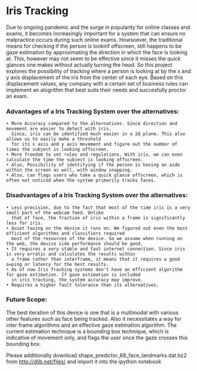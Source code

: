 # Iris Tracking

Due to ongoing pandemic and the surge in popularity for online classes and exams, it becomes increasingly important for a system that can ensure no malpractice occurs during such online exams.
Howsoever, the traditional means for checking if the person is lookinf offscreen,  still happens to be gaze estimation by approximating the direction in which the face is looking at. This, however may not seem to be effective since it misses the quick glances one makes without actually turning the head.
So this project explores the possibility of tracking where a person is looking at by the x and y axis displacement of the iris from the center of each eye. Based on this displacement values, any company with a certain set of business rules can implement an alogrithm that best suits their needs and succesfully proctor an exam.

### Advantages of a Iris Tracking System over the alternatives:
    • More Accuracy compared to the alternatives. Since direction and movement are easier to detect with iris. 
      Since, iris can be identified much easier in a 2d plane. This also allows us to easily make a threshold 
      for its x axis and y axis movement and figure out the number of times the subject is looking offscreen.
    • More freedom to set rules and regulations. With iris, we can even calculate the time the subject is looking offscreen.    
    • Also, Possibility of identifying if the person is having an aide within the screen as well, with window snapping.
    • Also, can flags users who take a quick glance offscreen, which is often not noticed when the system primarily tracks faces.
    

### Disadvantages of a Iris Tracking System over the alternatives:
    • Less precision, due to the fact that most of the time iris is a very small part of the webcam feed. Unlike 
      that of face, the fraction of iris within a frame is significantly less for iris.
    • Quiet taxing on the device it runs on. We figured out even the most efficient algorithms and classifiers required 
      most of the resources of the device. So we assume when running on the web, the device side performance should be good.
    • It requires a very stable and fast internet connection. Since iris is very erratic and calculates the results within 
      a frame rather than interframe, it means that it requires a good o=ping or latency for the best results.
    • As of now Iris Tracking systems don't have an efficient algorithm for gaze estimation. If gaze estimation is included 
      in iris tracking, the system accuracy may improve.
    • Requires a higher fault tolerance than its alternatives.

### Future Scope:
The best iteration of this device is one that is a multimodal with various other features such as face being tracked. Also it necessitates a way for inter frame algorithms and an effective gaze estimation algorithm. The current estimation technique is a bounding box technique, which is indicative of movement only, and flags the user once the gaze crosses this bounding box.


Please additionally download shape_predictor_68_face_landmarks.dat.bz2 from http://dlib.net/files/ and import it into the ipython notebook
